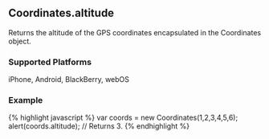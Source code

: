 Coordinates.altitude
-----------
Returns the altitude of the GPS coordinates encapsulated in the Coordinates object.

### Supported Platforms ###
iPhone, Android, BlackBerry, webOS

### Example ###
{% highlight javascript %}
var coords = new Coordinates(1,2,3,4,5,6);
alert(coords.altitude);
// Returns 3.
{% endhighlight %}